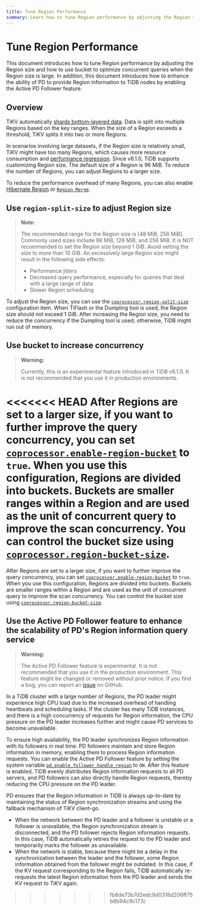 ```yaml
---
title: Tune Region Performance
summary: Learn how to tune Region performance by adjusting the Region size and how to use buckets to optimize concurrent queries when the Region size is large.
---
```


# Tune Region Performance

This document introduces how to tune Region performance by adjusting the Region size and how to use bucket to optimize concurrent queries when the Region size is large. In addition, this document introduces how to enhance the ability of PD to provide Region information to TiDB nodes by enabling the Active PD Follower feature.

## Overview

TiKV automatically [shards bottom-layered data](/best-practices/tidb-best-practices.md#data-sharding). Data is split into multiple Regions based on the key ranges. When the size of a Region exceeds a threshold, TiKV splits it into two or more Regions.

In scenarios involving large datasets, if the Region size is relatively small, TiKV might have too many Regions, which causes more resource consumption and [performance regression](/best-practices/massive-regions-best-practices.md#performance-problem). Since v6.1.0, TiDB supports customizing Region size. The default size of a Region is 96 MiB. To reduce the number of Regions, you can adjust Regions to a larger size.

To reduce the performance overhead of many Regions, you can also enable [Hibernate Region](/best-practices/massive-regions-best-practices.md#method-4-increase-the-number-of-tikv-instances) or [`Region Merge`](/best-practices/massive-regions-best-practices.md#method-5-adjust-raft-base-tick-interval).

## Use `region-split-size` to adjust Region size

> **Note:**
>
> The recommended range for the Region size is [48 MiB, 256 MiB]. Commonly used sizes include 96 MiB, 128 MiB, and 256 MiB. It is NOT recommended to set the Region size beyond 1 GiB. Avoid setting the size to more than 10 GiB. An excessively large Region size might result in the following side effects:
>
> + Performance jitters
> + Decreased query performance, especially for queries that deal with a large range of data
> + Slower Region scheduling

To adjust the Region size, you can use the [`coprocessor.region-split-size`](/tikv-configuration-file.md#region-split-size) configuration item. When TiFlash or the Dumpling tool is used, the Region size should not exceed 1 GiB. After increasing the Region size, you need to reduce the concurrency if the Dumpling tool is used; otherwise, TiDB might run out of memory.

## Use bucket to increase concurrency

> **Warning:**
>
> Currently, this is an experimental feature introduced in TiDB v6.1.0. It is not recommended that you use it in production environments.

<<<<<<< HEAD
After Regions are set to a larger size, if you want to further improve the query concurrency, you can set [`coprocessor.enable-region-bucket`](/tikv-configuration-file.md#enable-region-bucket-new-in-v610) to `true`. When you use this configuration, Regions are divided into buckets. Buckets are smaller ranges within a Region and are used as the unit of concurrent query to improve the scan concurrency. You can control the bucket size using [`coprocessor.region-bucket-size`](/tikv-configuration-file.md#region-bucket-size-new-in-v610).
=======
After Regions are set to a larger size, if you want to further improve the query concurrency, you can set [`coprocessor.enable-region-bucket`](/tikv-configuration-file.md#enable-region-bucket-new-in-v610) to `true`. When you use this configuration, Regions are divided into buckets. Buckets are smaller ranges within a Region and are used as the unit of concurrent query to improve the scan concurrency. You can control the bucket size using [`coprocessor.region-bucket-size`](/tikv-configuration-file.md#region-bucket-size-new-in-v610).

## Use the Active PD Follower feature to enhance the scalability of PD's Region information query service

> **Warning:**
>
> The Active PD Follower feature is experimental. It is not recommended that you use it in the production environment. This feature might be changed or removed without prior notice. If you find a bug, you can report an [issue](https://github.com/pingcap/tidb/issues) on GitHub.

In a TiDB cluster with a large number of Regions, the PD leader might experience high CPU load due to the increased overhead of handling heartbeats and scheduling tasks. If the cluster has many TiDB instances, and there is a high concurrency of requests for Region information, the CPU pressure on the PD leader increases further and might cause PD services to become unavailable.

To ensure high availability, the PD leader synchronizes Region information with its followers in real time. PD followers maintain and store Region information in memory, enabling them to process Region information requests. You can enable the Active PD Follower feature by setting the system variable [`pd_enable_follower_handle_region`](/system-variables.md#pd_enable_follower_handle_region-new-in-v760) to `ON`. After this feature is enabled, TiDB evenly distributes Region information requests to all PD servers, and PD followers can also directly handle Region requests, thereby reducing the CPU pressure on the PD leader.

PD ensures that the Region information in TiDB is always up-to-date by maintaining the status of Region synchronization streams and using the fallback mechanism of TiKV client-go. 

- When the network between the PD leader and a follower is unstable or a follower is unavailable, the Region synchronization stream is disconnected, and the PD follower rejects Region information requests. In this case, TiDB automatically retries the request to the PD leader and temporarily marks the follower as unavailable. 
- When the network is stable, because there might be a delay in the synchronization between the leader and the follower, some Region information obtained from the follower might be outdated. In this case, if the KV request corresponding to the Region fails, TiDB automatically re-requests the latest Region information from the PD leader and sends the KV request to TiKV again.
>>>>>>> fb8de73b7d2edc9d0318d206ff75b6b94c9c177c
